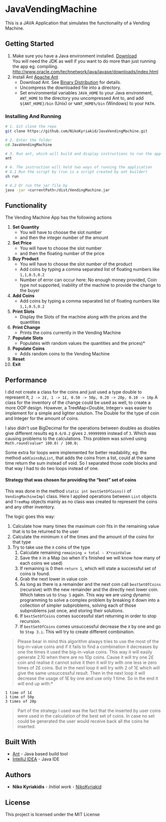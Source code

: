 
# JavaVendingMachine

This is a JAVA Application that simulates the functionality of a Vending Machine.

## Getting Started

1. Make sure you have a Java environment installed. [Download](https://java.com/en/download/)<br>
   You will need the JDK as well if you want to do more than just running the app eg. compiling.
   http://www.oracle.com/technetwork/java/javase/downloads/index.html
2. Install Ant [Apache Ant](https://ant.apache.org/manual/index.html) 
    - Download Ant. See [Binary Distribution](http://ant.apache.org/bindownload.cgi) for details.
    - Uncompress the downloaded file into a directory.
    - Set environmental variables `JAVA_HOME` to your Java environment, `ANT_HOME` to the directory you uncompressed Ant to, and add `${ANT_HOME}/bin` (Unix) or `%ANT_HOME%/bin` (Windows) to your `PATH`.

### Installing And Running

```bash
# 1. Git clone the repo
git clone https://github.com/NikoKyriakid/JavaVendingMachine.git

# 2. Enter the folder
cd JavaVendingMachine

# 3. Run ant, which will build and display instructions to run the app
ant

# 4. The instruction will hold two ways of running the application
# 4.1 Run the script by (run is a script created by ant builder)
sh run

# 4.2 Or run the jar file by
java -jar <currentPath>/dist/VendingMachine.jar
```

## Functionality
The Vending Machine App has the following actions

1. **Set Quantity**
    - You will have to choose the slot number
    - and then the integer number of the amount
2. **Set Price**
    - You will have to choose the slot number
    - and then the floating number of the price
3. **Buy Product**
    - You will have to choose the slot number of the product
    - Add coins by typing a comma separated list of floating numbers
        like `1,1,0.5,0.2`
    - Number of error can occur here: No enough money provided, Coin type not supported, inability of the machine to provide the change to the buyer   
4. **Add Coins**
    - Add coins by typing a comma separated list of floating numbers like `1,1,0.5,0.2`
5. **Print Slots**
    - Display the Slots of the machine along with the prices and the quantities
6. **Print Change**
    - Prints the coins currently in the Vending Machine
7. **Populate Slots**
    - Populates with random values the quantities and the prices)*
8. **Populate Coins**
    - Adds random coins to the Vending Machine
9. **Reset**
0. **Exit**

## Performance

I did not create a class for the coins and just used a type double to represent it, `2 -> 2£, 1 -> 1£, 0.50 -> 50p, 0.20 -> 20p, 0.10 -> 10p`
A class for the inventory of the change could be used as well, to create a more OOP design.
However, a TreeMap<Double, Integer> was easier to implement for a simple and lighter solution. The Double for the type of coin and Integer for the amount of coins.

I also didn't use BigDecimal for the operations between doubles as doubles give different results eg `0.6/0.2` gives `2.99999999` instead of `3`.
Which was causing problems to the calculations. This problem was solved using `Math.round(value* 100.0) / 100.0;`

Some extra for loops were implemented for better readability, eg. the method `addCoinsByList`, that adds the coins from a list, could at the same time return the sum instead of void. 
So I separated those code blocks and that way I had to do two loops instead of one.

#### Strategy that was chosen for providing the “best” set of coins
This was done in the method `static int bestSetOfCoins()` of `VendingMachineImpl` class.
Here I applied operations between `List` objects and `TreeMap` objects mainly as no class was created to represent the coins and any other inventory.

The logic goes this way:

1. Calculate how many times the maximum coin fits in the remaining value that is to be returned to the user
2. Calculate the minimum `X` of the times and the amount of the coins for that type
3. Try to take use the `X` coins of the type
    1. Calculate remaining `remaining = total - X*coinValue`
    2. Save the `X` in a Map (so when it's finished we will know how many of each coins we used)
    3. If remaining is 0 then `return 1`, which will state a successful set of coins is found.
    4. Grab the next lower in value coin
    5. As long as there is a remainder and the next coin call `bestSetOfCoins` (recursive)
        with the new remainder and the directly next lower coin. Which takes us to `Step 1` again.
        This way we are using dynamic programming to solve a complex problem by breaking it down into a collection of simpler subproblems,
        solving each of those subproblems just once, and storing their solutions.
    6. If `bestSetOfCoins` comes successful start returning in order to stop recursion.
    7. If `bestSetOfCoins` comes unsuccessful decrease the `X` by one and go to `Step 3.i`. This will try to create different combination.

>Please bear in mind this algorithm always tries to use the most of the big-in-value coins and if it fails to find a 
combination it decreases by one the times it used the big-in-value coins. This way it will easily generate 2.10
when there are no 10p coins. Cause it will try one 2£ coin and realise it cannot solve it then it will try with one
less ie zero times of 2£ coins. But in the next loop it will try with 2 of 1£ which will give the same unsuccessful result.
Then in the next loop it will decrease the usage of 1£ by one and use only 1 time. So in the end it will end up with:*
```
1 time of 1£
1 time of 50p
3 times of 20p
```       

>Part of the strategy I used was the fact that the inserted by user coins were used in the calculation of the best set of coins.
In case no set could be generated the user would receive back all the coins he inserted.     

## Built With

* [Ant](http://ant.apache.org/) - Java based build tool
* [IntelliJ IDEA](https://www.jetbrains.com/idea/) - Java IDE


## Authors

* **Niko Kyriakidis** - *Initial work* - [NikoKyriakid](https://github.com/NikoKyriakid)

## License

This project is licensed under the MIT License
